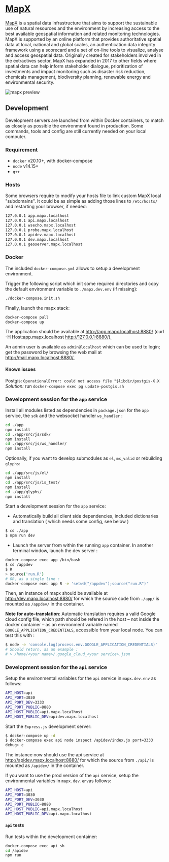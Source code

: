 # [MapX](https://www.mapx.org/)

[MapX](https://www.mapx.org/) is a spatial data infrastructure that aims to support the sustainable use of natural resources and the environment by increasing access to the best available geospatial information and related monitoring technologies. MapX is supported by an online platform that provides authoritative spatial data at local, national and global scales, an authentication data integrity framework using a scorecard and a set of on-line tools to visualize, analyse and access geospatial data. Originally created for stakeholders involved in the extractives sector, MapX has expanded in 2017 to other fields where spatial data can help inform stakeholder dialogue, prioritization of investments and impact monitoring such as disaster risk reduction, chemicals management, biodiversity planning, renewable energy and environmental security.

![mapx preview](app/src/png/mapx-preview.png "MapX")


## Development 

Development servers are launched from within Docker containers, to match as closely as possible the environment found in production. Some commands, tools and config are still currently needed on your local computer.

### Requirement

- `docker` v20.10+, with docker-compose
- `node` v14.15+
- `g++`

### Hosts

Some browsers require to modify your hosts file to link custom MapX local "subdomains". It could be as simple as adding those lines to `/etc/hosts/` and restarting your browser, if needed: 

```sh
127.0.0.1 app.mapx.localhost 
127.0.0.1 api.mapx.localhost
127.0.0.1 wsecho.mapx.localhost
127.0.0.1 probe.mapx.localhost
127.0.0.1 apidev.mapx.localhost
127.0.0.1 dev.mapx.localhost
127.0.0.1 geoserver.mapx.localhost
```

### Docker

The included `docker-compose.yml` allows to setup a development environment.

Trigger the following script which init some required directories and copy the default environment variable to `./mapx.dev.env` (if missing):

```sh
./docker-compose.init.sh
```

Finally, launch the mapx stack:

```sh
docker-compose pull
docker-compose up
```

The application should be available at <http://app.mapx.localhost:8880/> (curl -H Host:app.mapx.localhost <http://127.0.0.1:8880/).>

An admin user is available as `admin@localhost` which can be used to login; get the password by browsing the web mail at <http://mail.mapx.localhost:8880/.>

#### Known issues

Postgis: `OperationalError: could not access file "$libdir/postgis-X.X` _Solution:_ run `docker-compose exec pg update-postgis.sh`




### Development session for the `app` service

Install all modules listed as dependencies in `package.json` for the `app` service, the `sdk` and the websocket handler `ws_handler` :

```sh
cd ./app
npm install
cd ./app/src/js/sdk/
npm install
cd ./app/src/js/ws_handler/
npm install
```

Optionally, if you want to develop submodules as `el`, `mx_valid` or rebuilding `glyphs`: 

```sh 
cd ./app/src/js/el/
npm install
cd ./app/src/js/is_test/
npm install
cd ./app/glyphs/
npm install 
```

Start a development session for the `app` service:

- Automatically build all client side dependencies, included dictionaries and translation ( which needs some config, see below )

```sh
$ cd ./app
$ npm run dev
```

- Launch the server from within the running `app` container. In another terminal window, launch the dev server :

```sh
docker-compose exec app /bin/bash
$ cd /appdev
$ R
> source('run.R') 
# OR, as a single line :
docker-compose exec app R -e 'setwd("/appdev");source("run.R")'
```

Then, an instance of mapx should be available at <http://dev.mapx.localhost:8880/> for which the source code from `./app/` is mounted as `/appdev/` in the container.

__Note for auto-translation__:
Automatic translation requires a valid Google cloud config file, which path should be refered in the host – not inside the docker container – as an environment variable named `GOOGLE_APPLICATION_CREDENTIALS`, accessible from your local node. You can test this with :

```sh
$ node -e 'console.log(process.env.GOOGLE_APPLICATION_CREDENTIALS)'
# Should return, as an example :
# > /home/<your name>/.google_cloud_<your service>.json
```



### Development session for the `api` service

Setup the environmental variables for the `api` service in `mapx.dev.env` as follows:

```sh
API_HOST=api
API_PORT=3030
API_PORT_DEV=3333
API_PORT_PUBLIC=8880
API_HOST_PUBLIC=api.mapx.localhost
API_HOST_PUBLIC_DEV=apidev.mapx.localhost
```

Start the `Express.js` development server:

```sh
$ docker-compose up -d
$ docker-compose exec api node inspect /apidev/index.js port=3333
debug> c
```

The instance now should use the api service at <http://apidev.mapx.localhost:8880/> for which the source from `./api/` is mounted as `/apidev/` in the container.

If you want to use the prod version of the `api` service, setup the environmental variables in `mapx.dev.env`as follows:

```sh
API_HOST=api
API_PORT=3030
API_PORT_DEV=3030
API_PORT_PUBLIC=8880
API_HOST_PUBLIC=api.mapx.localhost
API_HOST_PUBLIC_DEV=api.mapx.localhost
```

#### `api` tests

Run tests within the development container:

```sh
docker-compose exec api sh
cd /apidev
npm run
```
